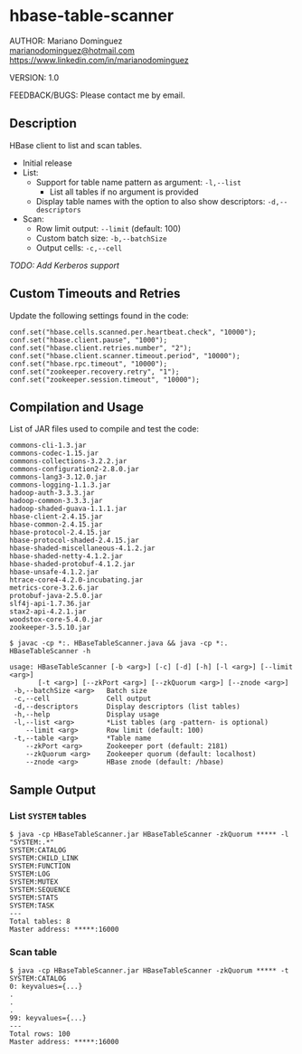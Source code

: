 # hbase-table-scanner

AUTHOR: Mariano Dominguez  
<marianodominguez@hotmail.com>  
https://www.linkedin.com/in/marianodominguez

VERSION: 1.0

FEEDBACK/BUGS: Please contact me by email.

## Description
HBase client to list and scan tables.

- Initial release
- List:
  - Support for table name pattern as argument: `-l,--list`
    - List all tables if no argument is provided 
  - Display table names with the option to also show descriptors: `-d,--descriptors`
- Scan:
  - Row limit output: `--limit` (default: 100)
  - Custom batch size: `-b,--batchSize`
  - Output cells: `-c,--cell`

_TODO: Add Kerberos support_

## Custom Timeouts and Retries
Update the following settings found in the code:
```
conf.set("hbase.cells.scanned.per.heartbeat.check", "10000");
conf.set("hbase.client.pause", "1000");
conf.set("hbase.client.retries.number", "2");
conf.set("hbase.client.scanner.timeout.period", "10000");
conf.set("hbase.rpc.timeout", "10000");
conf.set("zookeeper.recovery.retry", "1");
conf.set("zookeeper.session.timeout", "10000");
```

## Compilation and Usage
List of JAR files used to compile and test the code:
```
commons-cli-1.3.jar
commons-codec-1.15.jar
commons-collections-3.2.2.jar
commons-configuration2-2.8.0.jar
commons-lang3-3.12.0.jar
commons-logging-1.1.3.jar
hadoop-auth-3.3.3.jar
hadoop-common-3.3.3.jar
hadoop-shaded-guava-1.1.1.jar
hbase-client-2.4.15.jar
hbase-common-2.4.15.jar
hbase-protocol-2.4.15.jar
hbase-protocol-shaded-2.4.15.jar
hbase-shaded-miscellaneous-4.1.2.jar
hbase-shaded-netty-4.1.2.jar
hbase-shaded-protobuf-4.1.2.jar
hbase-unsafe-4.1.2.jar
htrace-core4-4.2.0-incubating.jar
metrics-core-3.2.6.jar
protobuf-java-2.5.0.jar
slf4j-api-1.7.36.jar
stax2-api-4.2.1.jar
woodstox-core-5.4.0.jar
zookeeper-3.5.10.jar
```
```
$ javac -cp *:. HBaseTableScanner.java && java -cp *:. HBaseTableScanner -h

usage: HBaseTableScanner [-b <arg>] [-c] [-d] [-h] [-l <arg>] [--limit <arg>]
       [-t <arg>] [--zkPort <arg>] [--zkQuorum <arg>] [--znode <arg>]
 -b,--batchSize <arg>   Batch size
 -c,--cell              Cell output
 -d,--descriptors       Display descriptors (list tables)
 -h,--help              Display usage
 -l,--list <arg>        *List tables (arg -pattern- is optional)
    --limit <arg>       Row limit (default: 100)
 -t,--table <arg>       *Table name
    --zkPort <arg>      Zookeeper port (default: 2181)
    --zkQuorum <arg>    Zookeeper quorum (default: localhost)
    --znode <arg>       HBase znode (default: /hbase)
```

## Sample Output
### List `SYSTEM` tables
```
$ java -cp HBaseTableScanner.jar HBaseTableScanner -zkQuorum ***** -l "SYSTEM:.*"
SYSTEM:CATALOG
SYSTEM:CHILD_LINK
SYSTEM:FUNCTION
SYSTEM:LOG
SYSTEM:MUTEX
SYSTEM:SEQUENCE
SYSTEM:STATS
SYSTEM:TASK
---
Total tables: 8
Master address: *****:16000
```

### Scan table
```
$ java -cp HBaseTableScanner.jar HBaseTableScanner -zkQuorum ***** -t SYSTEM:CATALOG
0: keyvalues={...}
.
.
.
99: keyvalues={...}
---
Total rows: 100
Master address: *****:16000
```
